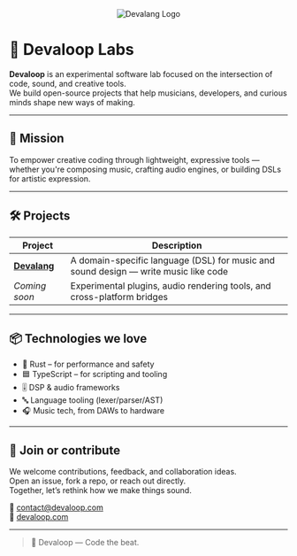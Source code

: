 <div align="center">
    <img src="https://firebasestorage.googleapis.com/v0/b/devaloop-labs.firebasestorage.app/o/devalang-teal-logo.svg?alt=media&token=d2a5705a-1eba-4b49-88e6-895a761fb7f7" alt="Devalang Logo">
</div>

# 🧠 Devaloop Labs

**Devaloop** is an experimental software lab focused on the intersection of code, sound, and creative tools.  
We build open-source projects that help musicians, developers, and curious minds shape new ways of making.

---

## 🎯 Mission

To empower creative coding through lightweight, expressive tools —  
whether you're composing music, crafting audio engines, or building DSLs for artistic expression.

---

## 🛠️ Projects

| Project | Description |
|--------|-------------|
| [**Devalang**](https://github.com/devaloop-labs/devalang) | A domain-specific language (DSL) for music and sound design — write music like code |
| *Coming soon* | Experimental plugins, audio rendering tools, and cross-platform bridges |

---

## 📦 Technologies we love

- 🦀 Rust – for performance and safety
- 🟦 TypeScript – for scripting and tooling
- 🎚️ DSP & audio frameworks
- 🔤 Language tooling (lexer/parser/AST)
- 🎧 Music tech, from DAWs to hardware

---

## 🤝 Join or contribute

We welcome contributions, feedback, and collaboration ideas.  
Open an issue, fork a repo, or reach out directly.  
Together, let’s rethink how we make things sound.

📧 contact@devaloop.com  
🔗 [devaloop.com](https://devaloop.com)

---

> 🦊 Devaloop — Code the beat.
